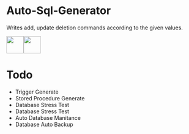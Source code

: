 # Auto-Sql-Generator

Writes add, update deletion commands according to the given values.

<a href="https://www.google.com" target="_blank"><img src="https://cdn3.iconfinder.com/data/icons/glypho-free/64/logo-linkedin-512.png" width="45" height="45"></a><a href="https://www.google.com" target="_blank"><img src="https://cdn.iconscout.com/icon/free/png-512/instagram-233-896451.png" width="45" height="45"></a>

# Todo
<ul>
<li>Trigger Generate</li>
<li>Stored Procedure Generate</li>
<li>Database Stress Test</li>
<li>Database Stress Test</li>
<li>Auto Database Manitance</li>
<li>Database Auto Backup</li>
</ul>
